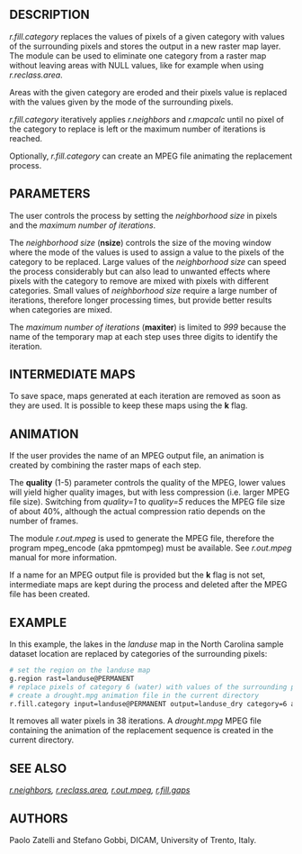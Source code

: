 ## DESCRIPTION

*r.fill.category* replaces the values of pixels of a given category with
values of the surrounding pixels and stores the output in a new raster
map layer. The module can be used to eliminate one category from a
raster map without leaving areas with NULL values, like for example when
using *r.reclass.area*.

Areas with the given category are eroded and their pixels value is
replaced with the values given by the mode of the surrounding pixels.

*r.fill.category* iteratively applies *r.neighbors* and *r.mapcalc*
until no pixel of the category to replace is left or the maximum number
of iterations is reached.

Optionally, *r.fill.category* can create an MPEG file animating the
replacement process.

## PARAMETERS

The user controls the process by setting the *neighborhood size* in
pixels and the *maximum number of iterations*.

The *neighborhood size* (**nsize**) controls the size of the moving
window where the mode of the values is used to assign a value to the
pixels of the category to be replaced. Large values of the *neighborhood
size* can speed the process considerably but can also lead to unwanted
effects where pixels with the category to remove are mixed with pixels
with different categories. Small values of *neighborhood size* require a
large number of iterations, therefore longer processing times, but
provide better results when categories are mixed.

The *maximum number of iterations* (**maxiter**) is limited to *999*
because the name of the temporary map at each step uses three digits to
identify the iteration.

## INTERMEDIATE MAPS

To save space, maps generated at each iteration are removed as soon as
they are used. It is possible to keep these maps using the **k** flag.

## ANIMATION

If the user provides the name of an MPEG output file, an animation is
created by combining the raster maps of each step.

The **quality** (1-5) parameter controls the quality of the MPEG, lower
values will yield higher quality images, but with less compression (i.e.
larger MPEG file size). Switching from *quality=1* to *quality=5*
reduces the MPEG file size of about 40%, although the actual compression
ratio depends on the number of frames.

The module *r.out.mpeg* is used to generate the MPEG file, therefore the
program mpeg\_encode (aka ppmtompeg) must be available. See *r.out.mpeg*
manual for more information.

If a name for an MPEG output file is provided but the **k** flag is not
set, intermediate maps are kept during the process and deleted after the
MPEG file has been created.

## EXAMPLE

In this example, the lakes in the *landuse* map in the North Carolina
sample dataset location are replaced by categories of the surrounding
pixels:

```sh
# set the region on the landuse map
g.region rast=landuse@PERMANENT
# replace pixels of category 6 (water) with values of the surrounding pixels
# create a drought.mpg animation file in the current directory
r.fill.category input=landuse@PERMANENT output=landuse_dry category=6 animationfile=./drought.mpg
```

It removes all water pixels in 38 iterations. A *drought.mpg* MPEG file
containing the animation of the replacement sequence is created in the
current directory.

## SEE ALSO

*[r.neighbors](https://grass.osgeo.org/grass-stable/manuals/r.neighbors.html),
[r.reclass.area](https://grass.osgeo.org/grass-stable/manuals/r.reclass.area.html),
[r.out.mpeg](https://grass.osgeo.org/grass-stable/manuals/r.out.mpeg.html),
[r.fill.gaps](r.fill.gaps.md)*

## AUTHORS

Paolo Zatelli and Stefano Gobbi, DICAM, University of Trento, Italy.
